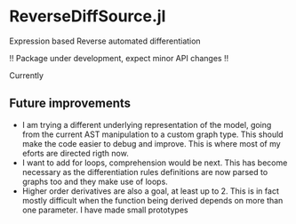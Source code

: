 ReverseDiffSource.jl
====================

Expression based Reverse automated differentiation

!! Package under development, expect minor API changes !!



Currently



## Future improvements

- I am trying a different underlying representation of the model, going from the current AST manipulation to a custom graph type. This should make the code easier to debug and improve. This is where most of my eforts are directed rigth now.
- I want to add for loops, comprehension would be next. This has become necessary as the differentiation rules definitions are now parsed to graphs too and they make use of loops.
- Higher order derivatives are also a goal, at least up to 2. This is in fact mostly difficult when the function being derived depends on more than one parameter. I have made small prototypes
